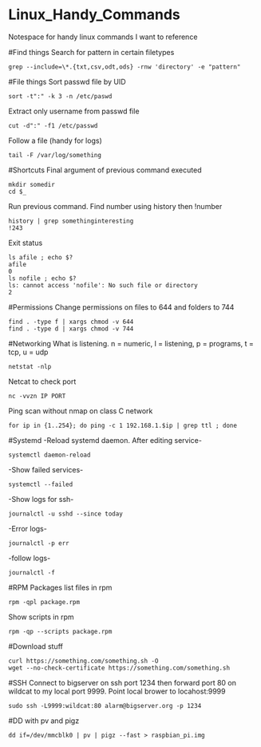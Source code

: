 # Linux_Handy_Commands
Notespace for handy linux commands I want to reference

#Find things
Search for pattern in certain filetypes
```
grep --include=\*.{txt,csv,odt,ods} -rnw 'directory' -e "pattern"
```

#File things
Sort passwd file by UID
```
sort -t":" -k 3 -n /etc/paswd
```
Extract only username from passwd file
```
cut -d":" -f1 /etc/passwd
```

Follow a file (handy for logs)
```
tail -F /var/log/something
```

#Shortcuts
Final argument of previous command executed
```
mkdir somedir
cd $_
```

Run previous command. Find number using history then !number
```
history | grep somethinginteresting
!243
```

Exit status
```
ls afile ; echo $?
afile
0
ls nofile ; echo $?
ls: cannot access 'nofile': No such file or directory
2
```


#Permissions
Change permissions on files to 644 and folders to 744
```
find . -type f | xargs chmod -v 644
find . -type d | xargs chmod -v 744
```

#Networking
What is listening. n = numeric, l = listening, p = programs, t = tcp, u = udp
```
netstat -nlp
```
Netcat to check port
```
nc -vvzn IP PORT
```

Ping scan without nmap on class C network
```
for ip in {1..254}; do ping -c 1 192.168.1.$ip | grep ttl ; done
```


#Systemd
-Reload systemd daemon. After editing service-
```
systemctl daemon-reload
```
-Show failed services-
```
systemctl --failed
```
-Show logs for ssh-
```
journalctl -u sshd --since today
```
-Error logs-
```
journalctl -p err
```
-follow logs-
```
journalctl -f
```
#RPM Packages
list files in rpm
```
rpm -qpl package.rpm
```
Show scripts in rpm
```
rpm -qp --scripts package.rpm
```

#Download stuff
```
curl https://something.com/something.sh -O
wget --no-check-certificate https://something.com/something.sh
```

#SSH
Connect to bigserver on ssh port 1234 then forward port 80 on wildcat to my local port 9999. Point local brower to locahost:9999
```
sudo ssh -L9999:wildcat:80 alarm@bigserver.org -p 1234
```

#DD with pv and pigz
```
dd if=/dev/mmcblk0 | pv | pigz --fast > raspbian_pi.img
```
